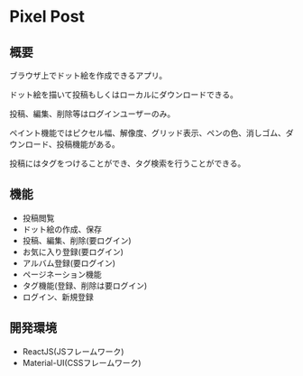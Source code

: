 # Pixel Post
## 概要
ブラウザ上でドット絵を作成できるアプリ。

ドット絵を描いて投稿もしくはローカルにダウンロードできる。

投稿、編集、削除等はログインユーザーのみ。

ペイント機能ではピクセル幅、解像度、グリッド表示、ペンの色、消しゴム、ダウンロード、投稿機能がある。

投稿にはタグをつけることができ、タグ検索を行うことができる。

## 機能
- 投稿閲覧
- ドット絵の作成、保存
- 投稿、編集、削除(要ログイン)
- お気に入り登録(要ログイン)
- アルバム登録(要ログイン)
- ページネーション機能
- タグ機能(登録、削除は要ログイン)
- ログイン、新規登録

## 開発環境
- ReactJS(JSフレームワーク)
- Material-UI(CSSフレームワーク)